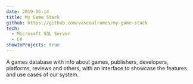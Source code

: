 ```yaml
---
date: 2019-06-14
title: My Game Stack
github: https://github.com/vascoalramos/my-game-stack
tech:
  - Microsoft SQL Server
  - C#
showInProjects: true
---
```


A games database with info about games, publishers, developers, platforms, reviews and others, with an interface to showcase the features and use cases of our system.
